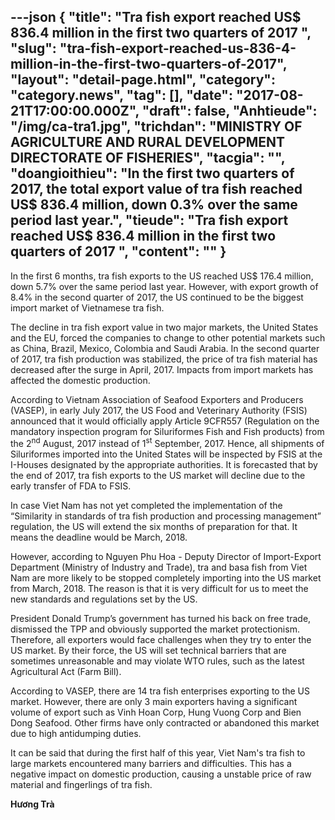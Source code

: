 ---json
{
    "title": "Tra fish export reached US$ 836.4 million in the first two quarters of 2017 ",
    "slug": "tra-fish-export-reached-us-836-4-million-in-the-first-two-quarters-of-2017",
    "layout": "detail-page.html",
    "category": "category.news",
    "tag": [],
    "date": "2017-08-21T17:00:00.000Z",
    "draft": false,
    "Anhtieude": "/img/ca-tra1.jpg",
    "trichdan": "MINISTRY OF AGRICULTURE AND RURAL DEVELOPMENT DIRECTORATE OF FISHERIES",
    "tacgia": "",
    "doangioithieu": "In the first two quarters of 2017, the total export value of tra fish reached US$ 836.4 million, down 0.3% over the same period last year.",
    "tieude": "Tra fish export reached US$ 836.4 million in the first two quarters of 2017 ",
    "__content__": ""
}
---
<p><span style="font-size:14px">In the first 6 months, tra fish exports to the US reached US$ 176.4 million, down 5.7% over the same period last year. However, with export growth of 8.4% in the second quarter of 2017, the US continued to be the biggest import market of Vietnamese tra fish.</span></p>

<p><span style="font-size:14px">The decline in tra fish export value in two major markets, the United States and the EU, forced the companies to change to other potential markets such as China, Brazil, Mexico, Colombia and Saudi Arabia. In the second quarter of 2017, tra fish production was stabilized, the price of tra fish material has decreased after the surge in April, 2017. Impacts from import markets has affected the domestic production.</span></p>

<p><span style="font-size:14px">According to Vietnam Association of Seafood Exporters and Producers (VASEP), in early July 2017, the US Food and Veterinary Authority (FSIS) announced that it would officially apply Article 9CFR557 (Regulation on the mandatory inspection program for Siluriformes Fish and Fish products) from the 2<sup>nd</sup>&nbsp;August, 2017 instead of 1<sup>st</sup>&nbsp;September, 2017. Hence, all shipments of Siluriformes imported into the United States will be inspected by FSIS at the I-Houses designated by the appropriate authorities. It is forecasted that by the end of 2017, tra fish exports to the US market will decline due to the early transfer of FDA to FSIS.</span></p>

<p><span style="font-size:14px">In case Viet Nam has not yet completed the implementation of the &ldquo;Similarity in standards of tra fish production and processing management&rdquo; regulation, the US will extend the six months of preparation for that. It means the deadline would be March, 2018.</span></p>

<p><span style="font-size:14px">However, according to Nguyen Phu Hoa - Deputy Director of Import-Export Department (Ministry of Industry and Trade), tra and basa fish from Viet Nam are more likely to be stopped completely importing into the US market from March, 2018. The reason is that it is very difficult for us to meet the new standards and regulations set by the US.</span></p>

<p><span style="font-size:14px">President Donald Trump&rsquo;s government has turned his back on free trade, dismissed the TPP and obviously supported the market protectionism. Therefore, all exporters would face challenges when they try to enter the US market. By their force, the US will set technical barriers that are sometimes unreasonable and may violate WTO rules, such as the latest Agricultural Act (Farm Bill).</span></p>

<p><span style="font-size:14px">According to VASEP, there are 14 tra fish enterprises exporting to the US market. However, there are only 3 main exporters having a significant volume of export such as Vinh Hoan Corp, Hung Vuong Corp and Bien Dong Seafood. Other firms have only contracted or abandoned this market due to high antidumping duties.</span></p>

<p><span style="font-size:14px">It can be said that during the first half of this year, Viet Nam&#39;s tra fish to large markets encountered many barriers and difficulties. This has a negative impact on domestic production, causing a unstable price of raw material and fingerlings of tra fish.</span></p>

<p><span style="font-size:14px"><strong>Hương Tr&agrave;</strong></span></p>
